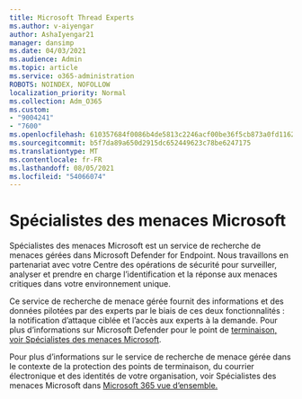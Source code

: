 ```yaml
---
title: Microsoft Thread Experts
ms.author: v-aiyengar
author: AshaIyengar21
manager: dansimp
ms.date: 04/03/2021
ms.audience: Admin
ms.topic: article
ms.service: o365-administration
ROBOTS: NOINDEX, NOFOLLOW
localization_priority: Normal
ms.collection: Adm_O365
ms.custom:
- "9004241"
- "7600"
ms.openlocfilehash: 610357684f0086b4de5813c2246acf00be36f5cb873a0fd1162b00fd0e57eb42
ms.sourcegitcommit: b5f7da89a650d2915dc652449623c78be6247175
ms.translationtype: MT
ms.contentlocale: fr-FR
ms.lasthandoff: 08/05/2021
ms.locfileid: "54066074"
---
```

# <a name="microsoft-threat-experts"></a>Spécialistes des menaces Microsoft

Spécialistes des menaces Microsoft est un service de recherche de menaces gérées dans Microsoft Defender for Endpoint.  Nous travaillons en partenariat avec votre Centre des opérations de sécurité pour surveiller, analyser et prendre en charge l’identification et la réponse aux menaces critiques dans votre environnement unique.

Ce service de recherche de menace gérée fournit des informations et des données pilotées par des experts par le biais de ces deux fonctionnalités : la notification d’attaque ciblée et l’accès aux experts à la demande. Pour plus d’informations sur Microsoft Defender pour le point de [terminaison, voir Spécialistes des menaces Microsoft]( https://docs.microsoft.com/microsoft-365/security/defender-endpoint/microsoft-threat-experts).

Pour plus d’informations sur le service de recherche de menace gérée dans le contexte de la protection des points de terminaison, du courrier électronique et des identités de votre organisation, voir Spécialistes des menaces Microsoft dans [Microsoft 365 vue d’ensemble.](https://docs.microsoft.com/microsoft-365/security/mtp/microsoft-threat-experts?view=o365-worldwide)